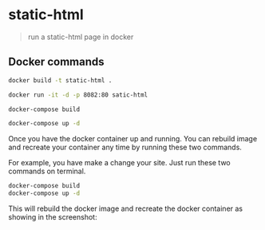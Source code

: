 # static-html
> run a static-html page in docker

## Docker commands

```bash
docker build -t static-html .
```
```bash
docker run -it -d -p 8082:80 satic-html
```
```bash
docker-compose build
```
```bash
docker-compose up -d
```

Once you have the docker container up and running. You can rebuild image and recreate your container any time by running these two commands.

For example, you have make a change your site. Just run these two commands on terminal.
```bash
docker-compose build
docker-compose up -d
```
This will rebuild the docker image and recreate the docker container as showing in the screenshot: